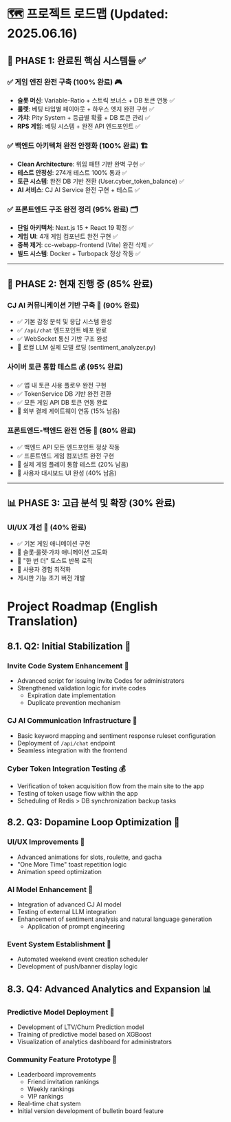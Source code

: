 # 🗺️ 프로젝트 로드맵 (Updated: 2025.06.16)

## 🎉 **PHASE 1: 완료된 핵심 시스템들** ✅

### ✅ 게임 엔진 완전 구축 (100% 완료) 🎮
- **슬롯 머신**: Variable-Ratio + 스트릭 보너스 + DB 토큰 연동 ✅
- **룰렛**: 베팅 타입별 페이아웃 + 하우스 엣지 완전 구현 ✅
- **가챠**: Pity System + 등급별 확률 + DB 토큰 관리 ✅
- **RPS 게임**: 베팅 시스템 + 완전 API 엔드포인트 ✅

### ✅ 백엔드 아키텍처 완전 안정화 (100% 완료) 🏗️
- **Clean Architecture**: 위임 패턴 기반 완벽 구현 ✅
- **테스트 안정성**: 274개 테스트 100% 통과 ✅
- **토큰 시스템**: 완전 DB 기반 전환 (User.cyber_token_balance) ✅
- **AI 서비스**: CJ AI Service 완전 구현 + 테스트 ✅

### ✅ 프론트엔드 구조 완전 정리 (95% 완료) 🗂️
- **단일 아키텍처**: Next.js 15 + React 19 확정 ✅
- **게임 UI**: 4개 게임 컴포넌트 완전 구현 ✅
- **중복 제거**: cc-webapp-frontend (Vite) 완전 삭제 ✅
- **빌드 시스템**: Docker + Turbopack 정상 작동 ✅

---

## 🚀 **PHASE 2: 현재 진행 중** (85% 완료)

### CJ AI 커뮤니케이션 기반 구축 🤖 (90% 완료)
- ✅ 기본 감정 분석 및 응답 시스템 완성
- ✅ `/api/chat` 엔드포인트 배포 완료
- ✅ WebSocket 통신 기반 구조 완성
- 🔄 로컬 LLM 실제 모델 로딩 (sentiment_analyzer.py)

### 사이버 토큰 통합 테스트 💰 (95% 완료)
- ✅ 앱 내 토큰 사용 플로우 완전 구현
- ✅ TokenService DB 기반 완전 전환
- ✅ 모든 게임 API DB 토큰 연동 완료
- 🔄 외부 결제 게이트웨이 연동 (15% 남음)

### 프론트엔드-백엔드 완전 연동 🔗 (80% 완료)
- ✅ 백엔드 API 모든 엔드포인트 정상 작동
- ✅ 프론트엔드 게임 컴포넌트 완전 구현
- 🔄 실제 게임 플레이 통합 테스트 (20% 남음)
- 🔄 사용자 대시보드 UI 완성 (40% 남음)

---

## 📊 **PHASE 3: 고급 분석 및 확장** (30% 완료)

### UI/UX 개선 🎨 (40% 완료)
- ✅ 기본 게임 애니메이션 구현
- 🔄 슬롯·룰렛·가챠 애니메이션 고도화
- 🔄 "한 번 더" 토스트 반복 로직
- 🔄 사용자 경험 최적화
- 게시판 기능 초기 버전 개발

<!-- English translation below -->

# Project Roadmap (English Translation)

## 8.1. Q2: Initial Stabilization 🚀

### Invite Code System Enhancement 🔐
- Advanced script for issuing Invite Codes for administrators
- Strengthened validation logic for invite codes
  - Expiration date implementation
  - Duplicate prevention mechanism

### CJ AI Communication Infrastructure 🤖
- Basic keyword mapping and sentiment response ruleset configuration
- Deployment of `/api/chat` endpoint
- Seamless integration with the frontend

### Cyber Token Integration Testing 💰
- Verification of token acquisition flow from the main site to the app
- Testing of token usage flow within the app
- Scheduling of Redis > DB synchronization backup tasks

## 8.2. Q3: Dopamine Loop Optimization 🎢

### UI/UX Improvements 🎨
- Advanced animations for slots, roulette, and gacha
- "One More Time" toast repetition logic
- Animation speed optimization

### AI Model Enhancement 🧠
- Integration of advanced CJ AI model
- Testing of external LLM integration
- Enhancement of sentiment analysis and natural language generation
  - Application of prompt engineering

### Event System Establishment 🎉
- Automated weekend event creation scheduler
- Development of push/banner display logic

## 8.3. Q4: Advanced Analytics and Expansion 📊

### Predictive Model Deployment 🔮
- Development of LTV/Churn Prediction model
- Training of predictive model based on XGBoost
- Visualization of analytics dashboard for administrators

### Community Feature Prototype 🤝
- Leaderboard improvements
  - Friend invitation rankings
  - Weekly rankings
  - VIP rankings
- Real-time chat system
- Initial version development of bulletin board feature
